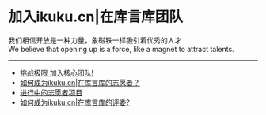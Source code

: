 # 加入ikuku.cn|在库言库团队

我们相信开放是一种力量，象磁铁一样吸引着优秀的人才   
We believe that opening up is a force, like a magnet to attract talents.

-----


   * [挑战极限 加入核心团队!](volunteer-0.md)
   * [如何成为ikuku.cn|在库言库的志愿者？](volunteer-1.md)  
   * [进行中的志愿者项目](volunteer-2.md)
   * [如何成为ikuku.cn|在库言库的评委?](volunteer-3.md)  

 
 

